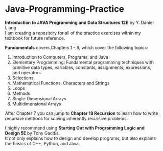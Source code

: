 # Java-Programming-Practice
**Introduction to JAVA Programming and Data Structures 12E** by Y. Daniel Liang  
I am creating a repository for all of the practice exercises within my textbook for future reference.  

**Fundamentals** covers Chapters 1 - 8, which cover the following topics:
1. Introduction to Computers, Programs, and Java
2. Elementary Programming: Fundamental programming techniques with primitive data types, variables, constants, assignments, expressions, and operators
3. Selections
4. Mathematical Functions, Characters and Strings
5. Loops
6. Methods
7. Single-Dimensional Arrays
8. Multidimensional Arrays

After Chapter 7 you can jump to **Chapter 18 Recursion** to learn how to write recursive methods for solving inherently recursive problems.

I highly recommend using **Starting Out with Programming Logic and Design 5E** by Tony Gaddis.  
It not only explains how to design and develop programs, but also explains the basics of C++, Python, and Java.
